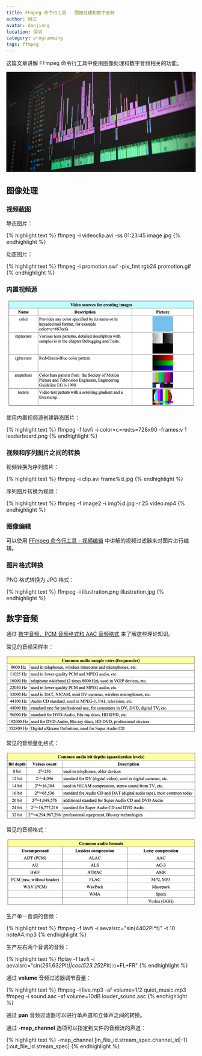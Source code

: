 ```yaml
---
title: FFmpeg 命令行工具 - 图像处理和数字音频
author: 但江
avatar: danjiang
location: 深圳
category: programming
tags: ffmpeg
---
```


这篇文章讲解 FFmpeg 命令行工具中使用图像处理和数字音频相关的功能。

![Editing Video](/images/editing-video.jpg)

## 图像处理

### 视频截图

静态图片：

{% highlight text %}
ffmpeg -i videoclip.avi -ss 01:23:45 image.jpg
{% endhighlight %}

动态图片：

{% highlight text %}
ffmpeg -i promotion.swf -pix_fmt rgb24 promotion.gif
{% endhighlight %}

### 内置视频源

![FFmpeg Build In Video Sources](/images/ffmpeg-build-in-video-sources.jpg)

使用内置视频源创建静态图片：

{% highlight text %}
ffmpeg -f lavfi -i color=c=red:s=728x90 -frames:v 1 leaderboard.png
{% endhighlight %}

### 视频和序列图片之间的转换

视频转换为序列图片：

{% highlight text %}
ffmpeg -i clip.avi frame%d.jpg
{% endhighlight %}

序列图片转换为视频：

{% highlight text %}
ffmpeg -f image2 -i img%d.jpg -r 25 video.mp4
{% endhighlight %}

### 图像编辑

可以使用 [FFmpeg 命令行工具 - 视频编辑](/programming/2020/11/21/ffmpeg-tools-video-editing/) 中讲解的视频过滤器来对图片进行编辑。

### 图片格式转换

PNG 格式转换为 JPG 格式：

{% highlight text %}
ffmpeg -i illustration.png illustration.jpg
{% endhighlight %}

## 数字音频

通过 [数字音频、PCM 音频格式和 AAC 音频格式](/programming/2020/12/18/digital-audio-pcm-aac/) 来了解这些理论知识。

常见的音频采样率：

![FFmpeg Digital Audio Sample Rate](/images/ffmpeg-digital-audio-sample-rate.jpg)

常见的音频量化格式：

![FFmpeg Digital Audio Quantization](/images/ffmpeg-digital-audio-quantization.jpg)

常见的音频格式：

![FFmpeg Digital Audio Format](/images/ffmpeg-digital-audio-format.jpg)

生产单一音调的音频：

{% highlight text %}
ffmpeg -f lavfi -i aevalsrc="sin(440*2*PI*t)" -t 10 noteA4.mp3
{% endhighlight %}

生产左右两个音调的音频：

{% highlight text %}
ffplay -f lavfi -i aevalsrc="sin(261.63*2*PI*t)|cos(523.25*2*PI*t):c=FL+FR"
{% endhighlight %}

通过 **volume** 音频过滤器调节音量：

{% highlight text %}
ffmpeg -i live.mp3 -af volume=1/2 quiet_music.mp3
ffmpeg -i sound.aac -af volume=10dB louder_sound.aac
{% endhighlight %}

通过 **pan** 音频过滤器可以进行单声道和立体声之间的转换。

通过 **-map_channel** 选项可以指定到文件的音频流的声道：

{% highlight text %}
-map_channel [in_file_id.stream_spec.channel_id|-1][:out_file_id.stream_spec]
{% endhighlight %}